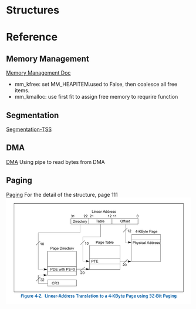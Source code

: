 # Structures


# Reference

## Memory Management
[Memory Management Doc](https://www.cs.drexel.edu/~bls96/excerpt4.pdf)
* mm\_kfree: set MM\_HEAPITEM.used to False, then coalesce all free items.
* mm\_kmalloc: use first fit to assign free memory to requrire function


## Segmentation
[Segmentation-TSS](https://en.wikipedia.org/wiki/Task_state_segment)

## DMA
[DMA](https://en.wikipedia.org/wiki/Direct_memory_access)
Using pipe to read bytes from DMA

## Paging
[Paging](./intel_ia32_vol_3abcd.pdf)
For the detail of the structure, page 111
![Structure](./paging_structure.png)
